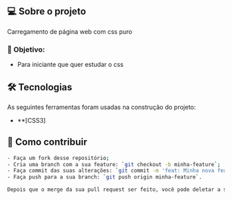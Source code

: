 ##  💻 Sobre o projeto <br/>

Carregamento de página web com css puro <br/>

### :memo: Objetivo: 

- Para iniciante que quer estudar o css

## 🛠 Tecnologias

As seguintes ferramentas foram usadas na construção do projeto:

- **[CSS3]

## 🤔 Como contribuir <br/>
```bash
- Faça um fork desse repositório;
- Cria uma branch com a sua feature: `git checkout -b minha-feature`;
- Faça commit das suas alterações: `git commit -m 'feat: Minha nova feature'`; 
- Faça push para a sua branch: `git push origin minha-feature`.

Depois que o merge da sua pull request ser feito, você pode deletar a sua branch. 
```
